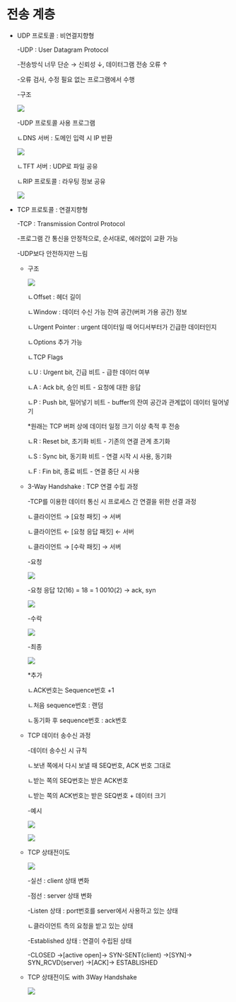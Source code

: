 # 전송 계층

- UDP 프로토콜 : 비연결지향형
    
    -UDP : User Datagram Protocol
    
    -전송방식 너무 단순 → 신뢰성 $\downarrow$, 데이터그램 전송 오류 $\uparrow$
    
    -오류 검사, 수정 필요 없는 프로그램에서 수행
    
    -구조
    
    ![](Untitled.png)
    
    -UDP 프로토콜 사용 프로그램
    
    ㄴDNS 서버 : 도메인 입력 시 IP 반환
    
    ![](Untitled1.png)
    
    ㄴTFT 서버 : UDP로 파일 공유
    
    ㄴRIP 프로토콜 : 라우팅 정보 공유
    
    ![](Untitled2.png)
    
- TCP 프로토콜 : 연결지향형
    
    -TCP : Transmission Control Protocol
    
    -프로그램 간 통신을 안정적으로, 순서대로, 에러없이 교환 가능
    
    -UDP보다 안전하지만 느림
    
    - 구조
        
        ![](Untitled3.png)
        
        ㄴOffset : 헤더 길이
        
        ㄴWindow : 데이터 수신 가능 잔여 공간(버퍼 가용 공간) 정보
        
        ㄴUrgent Pointer : urgent 데이터일 때 어디서부터가 긴급한 데이터인지
        
        ㄴOptions 추가 가능
        
        ㄴTCP Flags
        
        ㄴU : Urgent bit, 긴급 비트 - 급한 데이터 여부
        
        ㄴA : Ack bit, 승인 비트 - 요청에 대한 응답
        
        ㄴP : Push bit, 밀어넣기 비트 - buffer의 잔여 공간과 관계없이 데이터 밀어넣기
        
        *원래는 TCP 버퍼 상에 데이터 일정 크기 이상 축적 후 전송
        
        ㄴR : Reset bit, 초기화 비트 - 기존의 연결 관계 초기화
        
        ㄴS : Sync bit, 동기화 비트 - 연결 시작 시 사용, 동기화
        
        ㄴF : Fin bit, 종료 비트 - 연결 중단 시 사용
        
    - 3-Way Handshake : TCP 연결 수립 과정
        
        -TCP를 이용한 데이터 통신 시 프로세스 간 연결을 위한 선결 과정
        
        ㄴ클라이언트 →     [요청 패킷]      → 서버
        
        ㄴ클라이언트 ← [요청 응답 패킷] ← 서버
        
        ㄴ클라이언트 →     [수락 패킷]      → 서버
        
        -요청 
        
        ![](Untitled4.png)
        
        -요청 응답 12(16) = 18 = 1 0010(2) → ack, syn
        
        ![](Untitled5.png)
        
        -수락
        
        ![](Untitled%206.png)
        
        -최종
        
        ![](Untitled7.png)
        
        *추가
        
        ㄴACK번호는 Sequence번호 +1
        
        ㄴ처음 sequence번호 : 랜덤
        
        ㄴ동기화 후 sequence번호 : ack번호
        
    - TCP 데이터 송수신 과정
        
        -데이터 송수신 시 규칙
        
        ㄴ보낸 쪽에서 다시 보낼 때 SEQ번호, ACK 번호 그대로
        
        ㄴ받는 쪽의 SEQ번호는 받은 ACK번호
        
        ㄴ받는 쪽의 ACK번호는 받은 SEQ번호 + 데이터 크기
        
        -예시
        
        ![](Untitled8.png)
        
        ![](Untitled9.png)
        
    - TCP 상태전이도
        
        ![](Untitled10.png)
        
        -실선 : client 상태 변화
        
        -점선 : server 상태 변화
        
        -Listen 상태 : port번호를 server에서 사용하고 있는 상태
        
        ㄴ클라이언트 측의 요청을 받고 있는 상태
        
        -Established 상태 : 연결이 수립된 상태
        
        -CLOSED →[active open]→ SYN-SENT(client) →[SYN]→ SYN_RCVD(server) →[ACK]→ ESTABLISHED
        
    - TCP 상태전이도 with 3Way Handshake
        
        ![](Untitled11.png)

